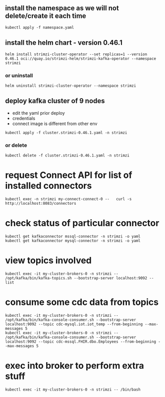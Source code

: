 ## install the namespace as we will not delete/create it each time
```
kubectl apply -f namespace.yaml
```

## install the helm chart - version 0.46.1
```
helm install strimzi-cluster-operator --set replicas=1 --version 0.46.1 oci://quay.io/strimzi-helm/strimzi-kafka-operator --namespace strimzi
```

### or uninstall
```
helm uninstall strimzi-cluster-operator --namespace strimzi
```

## deploy kafka cluster of 9 nodes
* edit the yaml prior deploy
* credentials
* connect image is different from other env
```
kubectl apply -f cluster.strimzi-0.46.1.yaml -n strimzi
```

### or delete
```
kubectl delete -f cluster.strimzi-0.46.1.yaml -n strimzi
```

# request Connect API for list of installed connectors
```
kubectl exec -n strimzi my-connect-connect-0 --   curl -s http://localhost:8083/connectors
```

# check status of particular connector
```
kubectl get kafkaconnector mssql-connector -n strimzi -o yaml
kubectl get kafkaconnector mysql-connector -n strimzi -o yaml
```

# view topics involved
```
kubectl exec -it my-cluster-brokers-0 -n strimzi -- /opt/kafka/bin/kafka-topics.sh --bootstrap-server localhost:9092 --list
```

# consume some cdc data from topics
```
kubectl exec -it my-cluster-brokers-0 -n strimzi -- /opt/kafka/bin/kafka-console-consumer.sh --bootstrap-server localhost:9092 --topic cdc-mysql.iot.iot_temp --from-beginning --max-messages 5
kubectl exec -it my-cluster-brokers-0 -n strimzi -- /opt/kafka/bin/kafka-console-consumer.sh --bootstrap-server localhost:9092 --topic cdc-mssql.FHIR.dbo.Employees --from-beginning --max-messages 5
```

# exec into broker to perform extra stuff
```
kubectl exec -it my-cluster-brokers-0 -n strimzi -- /bin/bash
```


